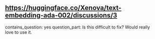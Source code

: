 ## https://huggingface.co/Xenova/text-embedding-ada-002/discussions/3

contains_question: yes
question_part: Is this difficult to fix? Would really love to use it.